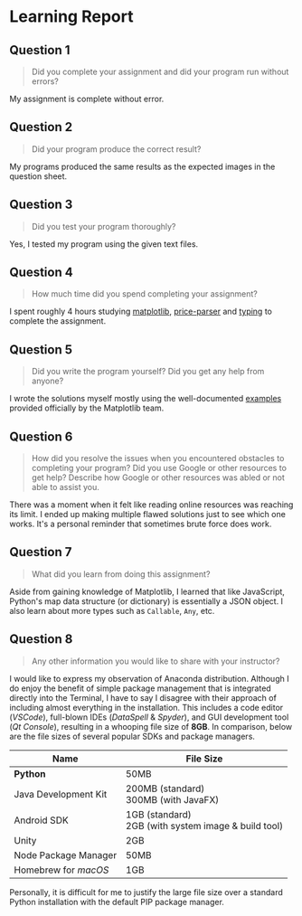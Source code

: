 # Learning Report

## Question 1

> Did you complete your assignment and did your program run without errors?

My assignment is complete without error.

## Question 2

> Did your program produce the correct result?

My programs produced the same results as the expected images in the question
sheet.

## Question 3

> Did you test your program thoroughly?

Yes, I tested my program using the given text files.

## Question 4

> How much time did you spend completing your assignment?

I spent roughly 4 hours studying [matplotlib](https://matplotlib.org/),
[price-parser](https://github.com/scrapinghub/price-parser) and [typing](https://docs.python.org/3/library/typing.html)
to complete the assignment.

## Question 5

> Did you write the program yourself? Did you get any help from anyone?

I wrote the solutions myself mostly using the well-documented [examples](https://matplotlib.org/stable/gallery/index.html)
provided officially by the Matplotlib team.

## Question 6

> How did you resolve the issues when you encountered obstacles to completing
  your program? Did you use Google or other resources to get help? Describe how
  Google or other resources was abled or not able to assist you.

There was a moment when it felt like reading online resources was reaching its
limit. I ended up making multiple flawed solutions just to see which one works.
It's a personal reminder that sometimes brute force does work.

## Question 7

> What did you learn from doing this assignment?

Aside from gaining knowledge of Matplotlib, I learned that like JavaScript,
Python's map data structure (or dictionary) is essentially a JSON object. I also
learn about more types such as `Callable`, `Any`, etc.

## Question 8

> Any other information you would like to share with your instructor?

I would like to express my observation of Anaconda distribution. Although I do
enjoy the benefit of simple package management that is integrated directly into
the Terminal, I have to say I disagree with their approach of including almost
everything in the installation. This includes a code editor (*VSCode*),
full-blown IDEs (*DataSpell* & *Spyder*), and GUI development tool
(*Qt Console*), resulting in a whooping file size of **8GB**. In comparison,
below are the file sizes of several popular SDKs and package managers.

| Name | File Size |
| --- | --- |
| **Python** | 50MB |
| Java Development Kit | 200MB (standard)<br>300MB (with JavaFX) |
| Android SDK | 1GB (standard)<br>2GB (with system image & build tool) |
| Unity | 2GB |
| Node Package Manager | 50MB |
| Homebrew for *macOS* | 1GB |

Personally, it is difficult for me to justify the large file size over a
standard Python installation with the default PIP package manager.
